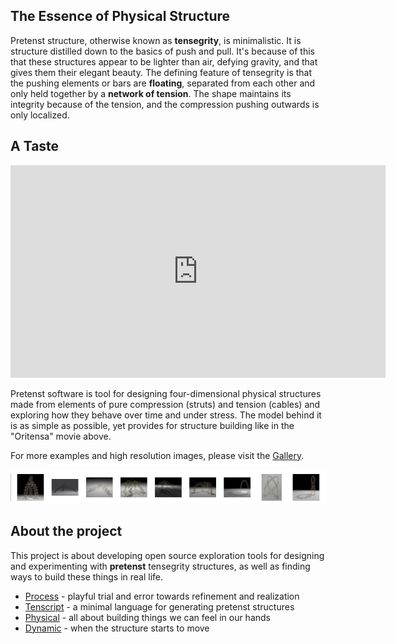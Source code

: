 <link rel="stylesheet" href="https://cdn.jsdelivr.net/npm/glider-js@1/glider.min.css">
<script src="https://cdn.jsdelivr.net/npm/glider-js@1/glider.min.js"></script>
<link rel="shortcut icon" type="image/x-icon" href="favicon.ico">

## The Essence of Physical Structure

Pretenst structure, otherwise known as **tensegrity**, is minimalistic. It is structure distilled down to the basics of push and pull. It's because of this that these structures appear to be lighter than air, defying gravity, and that gives them their elegant beauty. The defining feature of tensegrity is that the pushing elements or bars are **floating**, separated from each other and only held together by a **network of tension**. The shape maintains its integrity because of the tension, and the compression pushing outwards is only localized.

## A Taste

<iframe width="600" height="340" src="https://www.youtube.com/embed/SIyi6v5fbaA" frameborder="0" allow="accelerometer; autoplay; encrypted-media; gyroscope; picture-in-picture" allowfullscreen></iframe>

Pretenst software is tool for designing four-dimensional physical structures made from elements of pure compression (struts) and tension (cables) and exploring how they behave over time and under stress. The model behind it is as simple as possible, yet provides for structure building like in the "Oritensa" movie above.

For more examples and high resolution images, please visit the [Gallery](gallery.md).


![gallery](images/gallery.png)

## About the project

This project is about developing open source exploration tools for designing and experimenting with **pretenst** tensegrity structures, as well as finding ways to build these things in real life.


* [Process](process.md) - playful trial and error towards refinement and realization
* [Tenscript](tenscript.md) - a minimal language for generating pretenst structures
* [Physical](physical.md) - all about building things we can feel in our hands
* [Dynamic](dynamic.md) - when the structure starts to move

<script>window.addEventListener('load', function(){ new Glider(document.querySelector('.glider'), { dots: '.dots', arrows: {prev: '.glider-prev',    next: '.glider-next'  }})})</script>

